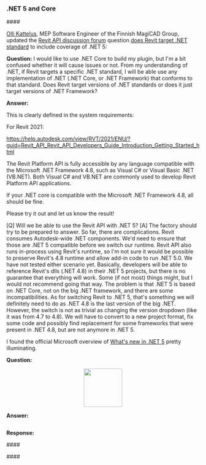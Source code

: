 <head>
<meta http-equiv="Content-Type" content="text/html; charset=utf-8">
<link rel="stylesheet" type="text/css" href="bc.css">
<script src="https://cdn.rawgit.com/google/code-prettify/master/loader/run_prettify.js" type="text/javascript"></script>
</head>

<!---

- Jaime - Forge Team/Organizer  11:17 PM
  Important things to read/watch before the event starts:
  <div class="c-message_kit__gutter__right" data-qa="message_content"><span class="c-message__sender c-message_kit__sender" data-qa="message_sender" data-stringify-type="replace" data-stringify-text="Jaime - Forge Team/Organizer"><a target="_blank" rel="noopener noreferrer" data-message-sender="U01K1LNUUGP" data-qa="message_sender_name" aria-haspopup="menu" aria-expanded="false" class="c-link c-message__sender_link " href="/team/U01K1LNUUGP">Jaime - Forge Team/Organizer<span aria-label="(opens in new tab)"></span></a></span>&nbsp;&nbsp;<a data-stringify-type="replace" data-stringify-text="[11:17 PM]" data-stringify-requires-siblings="true" data-ts="1611267434.000300" delay="300" data-sk="tooltip_parent" class="c-link c-timestamp" href="https://machupicchufo-qj68703.slack.com/archives/C01KNUJB5NG/p1611267434000300"><span class="c-timestamp__label">11:17 PM</span></a><br><span class="c-message_kit__text" dir="auto" data-qa="message-text">Important things to read/watch before the event starts:<span class="c-mrkdwn__br" data-stringify-type="paragraph-break"></span>- Start with this video which will explain you how to interact with us as well as how to use Slack and Zoom during this virtual event.<br>- Get more familiar with the Forge API -&nbsp;<a target="_blank" class="c-link" data-stringify-link="https://learnforge.autodesk.io/#/" delay="150" data-sk="tooltip_parent" href="https://learnforge.autodesk.io/#/" rel="noopener noreferrer">https://learnforge.autodesk.io/#/</a><br>- The Forge Blog -&nbsp;<a target="_blank" class="c-link" data-stringify-link="https://forge.autodesk.com/blog" delay="150" data-sk="tooltip_parent" href="https://forge.autodesk.com/blog" rel="noopener noreferrer">https://forge.autodesk.com/blog</a><br>- StackOverflow for existing Q/A -&nbsp;General&nbsp;/&nbsp;Viewer&nbsp;/&nbsp;Data Management&nbsp;/&nbsp;Model Derivative&nbsp;/&nbsp;Design Automation&nbsp;/&nbsp;BIM360&nbsp;/&nbsp;Reality Capture&nbsp;/&nbsp;WebHooks&nbsp;<br>- Samples -&nbsp;<a target="_blank" class="c-link" data-stringify-link="https://github.com/Autodesk-Forge?tabs=repositories" delay="150" data-sk="tooltip_parent" href="https://github.com/Autodesk-Forge?tabs=repositories" rel="noopener noreferrer">https://github.com/Autodesk-Forge?tabs=repositories</a><span class="c-mrkdwn__br" data-stringify-type="paragraph-break"></span>Ping individuals using @name from any channel, or call any of us using <span class="c-mrkdwn__broadcast c-mrkdwn__broadcast--link c-mrkdwn__broadcast--mention" data-broadcast-id="BKhere" data-stringify-text="@here">@here</span> from any channel.<span class="c-mrkdwn__br" data-stringify-type="paragraph-break"></span><span class="c-mrkdwn__br" data-stringify-type="paragraph-break"></span>Useful Links:<br>- Tutorial: <a target="_blank" class="c-link" data-stringify-link="https://learnforge.autodesk.io/#/" delay="150" data-sk="tooltip_parent" href="https://learnforge.autodesk.io/#/" rel="noopener noreferrer">https://learnforge.autodesk.io/#/</a><br>- Blogs: <a target="_blank" class="c-link" data-stringify-link="https://forge.autodesk.com/blog" delay="150" data-sk="tooltip_parent" href="https://forge.autodesk.com/blog" rel="noopener noreferrer">https://forge.autodesk.com/blog</a><br>- Documentation: <a target="_blank" class="c-link" data-stringify-link="https://forge.autodesk.com/developer/documentation" delay="150" data-sk="tooltip_parent" href="https://forge.autodesk.com/developer/documentation" rel="noopener noreferrer">https://forge.autodesk.com/developer/documentation</a><br>- Postman Collection of API calls: <a target="_blank" class="c-link" data-stringify-link="https://gist.github.com/petrbroz/5d28d996738bb0da4f7838ca43d53765" delay="150" data-sk="tooltip_parent" href="https://gist.github.com/petrbroz/5d28d996738bb0da4f7838ca43d53765" rel="noopener noreferrer">https://gist.github.com/petrbroz/5d28d996738bb0da4f7838ca43d53765</a><br>- Design Automation Postman Tutorial: <a target="_blank" class="c-link" data-stringify-link="https://github.com/Autodesk-Forge/forge-tutorial-postman" delay="150" data-sk="tooltip_parent" href="https://github.com/Autodesk-Forge/forge-tutorial-postman" rel="noopener noreferrer">https://github.com/Autodesk-Forge/forge-tutorial-postman</a><br>- Repos: <a target="_blank" class="c-link" data-stringify-link="https://github.com/Autodesk-Forge" delay="150" data-sk="tooltip_parent" href="https://github.com/Autodesk-Forge" rel="noopener noreferrer">https://github.com/Autodesk-Forge</a><span class="c-mrkdwn__br" data-stringify-type="paragraph-break"></span>Tools:<br>- VS Code Plugin: <a target="_blank" class="c-link" data-stringify-link="https://forge.autodesk.com/blog/beginners-guide-design-automation-visual-studio-code" delay="150" data-sk="tooltip_parent" href="https://forge.autodesk.com/blog/beginners-guide-design-automation-visual-studio-code" rel="noopener noreferrer">https://forge.autodesk.com/blog/beginners-guide-design-automation-visual-studio-code</a><br>- OSS Manager: <a target="_blank" class="c-link" data-stringify-link="https://oss-manager.autodesk.io/" delay="150" data-sk="tooltip_parent" href="https://oss-manager.autodesk.io/" rel="noopener noreferrer">https://oss-manager.autodesk.io/</a><br>- DA Manager: <a target="_blank" class="c-link" data-stringify-link="https://da-manager.autodesk.io/" delay="150" data-sk="tooltip_parent" href="https://da-manager.autodesk.io/" rel="noopener noreferrer">https://da-manager.autodesk.io/</a><br>- Node-Red: <a target="_blank" class="c-link" data-stringify-link="https://forge.autodesk.com/blog/forge-node-red-visual-programming-forge" delay="150" data-sk="tooltip_parent" href="https://forge.autodesk.com/blog/forge-node-red-visual-programming-forge" rel="noopener noreferrer">https://forge.autodesk.com/blog/forge-node-red-visual-programming-forge</a></span></div>

- .NET Core
  https://autodesk.slack.com/archives/C0SR6NAP8/p1605727684149900
  [Q] Rahul Bhobe 18 Nov 2020 at 20:28
  A question on my AU class page: Will we be able to use the Revit API with .NET 5? Do we have a blog post announcement on this?
  [A] Scott Conover
  We should try to be prepared to answer.  So far, there are complications.  Revit consumes Autodesk wide .NET components.  We'd need to ensure that those are .NET 5 compatible before we switch our runtime.  Revit API also runs in-process using Revit's runtime, so I'm not sure it would be possible to preserve Revit's 4.8 runtime and allow add-in code to run .NET 5.0.   We have not tested either scenario yet.  Any other thoughts @Jan Richter or others on this thread?
  [A] Jan Richter
  Basically, they will be able to reference Revit's dlls (.NET 4.8) in their .NET 5 projects, but there is no guarantee that everything will work. Some (if not most) things might, but I would not recommend going that way. The problem is that .NET 5 is based on .NET Core, not on the big .NET framework, and there are some incompatibilities.
  As for switching Revit to .NET 5, that's something we will definitely need to do as .NET 4.8 is the last version of the big .NET. However, the switch is not as trivial as changing the version dropdown (like it was from 4.7 to 4.8). We will have to convert to a new project format, fix some code and possibly find replacement for some frameworks that were present in .NET 4.8, but are not anymore in .NET 5. (edited)
  https://forums.autodesk.com/t5/revit-api-forum/does-revit-target-net-standard/m-p/10021984
  [Q] Will we be able to use the Revit API with .NET 5?
  [A] The factory should try to be prepared to answer. So far, there are complications. Revit consumes Autodesk-wide .NET components. We'd need to ensure that those are .NET 5 compatible before we switch our runtime. Revit API also runs in-process using Revit's runtime, so I'm not sure it would be possible to preserve Revit's 4.8 runtime and allow add-in code to run .NET 5.0. We have not tested either scenario yet.
  Basically, developers will be able to reference Revit's dlls (.NET 4.8) in their .NET 5 projects, but there is no guarantee that everything will work. Some (if not most) things might, but I would not recommend going that way. The problem is that .NET 5 is based on .NET Core, not on the big .NET framework, and there are some incompatibilities.
  As for switching Revit to .NET 5, that's something we will definitely need to do as .NET 4.8 is the last version of the big .NET. However, the switch is not as trivial as changing the version dropdown (like it was from 4.7 to 4.8). We will have to convert to a new project format, fix some code and possibly find replacement for some frameworks that were present in .NET 4.8, but are not anymore in .NET 5.

- I was and still remain a fan of NoSQl, even after being intrigued by and reading an article by John Biggs and Ryan Donovan asking,
  [Have the tables turned on NoSQL?](https://stackoverflow.blog/2021/01/14/have-the-tables-turned-on-nosql) and concluding that
  NoSQL is "not so great for your side hustle" and that "a consensus has emerged in conferences and blogs that SQL is the gold
  standard &ndash; with a lot of emphasis on PostgeSQL &ndash; and you should use it by default, only deviating if you have
  good reasons to use NoSQL." I assume they know a lot more than I do in that area, so I guess I should trust their judgement
  more than mine in this case.

twitter:

 the #RevitAPI @AutodeskForge @AutodeskRevit #bim #DynamoBim #ForgeDevCon 

&ndash; 
...

linkedin:

#bim #DynamoBim #ForgeDevCon #Revit #API #IFC #SDK #AI #VisualStudio #Autodesk #AEC #adsk

the [Revit API discussion forum](http://forums.autodesk.com/t5/revit-api-forum/bd-p/160) thread

<center>
<img src="img/" alt="" title="" width="600"/>
<p style="font-size: 80%; font-style:italic"></p>
<p style="font-size: 80%; font-style:italic">
<a href=""></a>
</p>
</center>

-->

### .NET 5 and Core


####<a name="2"></a> 

[Olli Kattelus](https://forums.autodesk.com/t5/user/viewprofilepage/user-id/774564), MEP Software Engineer of the Finnish MagiCAD Group,
updated the [Revit API discussion forum](http://forums.autodesk.com/t5/revit-api-forum/bd-p/160) 
question [does Revit target .NET standard](https://forums.autodesk.com/t5/revit-api-forum/does-revit-target-net-standard/m-p/10021984) to
include coverage of .NET 5:

**Question:** I would like to use .NET Core to build my plugin, but I'm a bit confused whether it will cause issues or not.
From my understanding of .NET, if Revit targets a specific .NET standard, I will be able use any implementation of .NET (.NET Core, or .NET Framework) that conforms to that standard.
Does Revit target versions of .NET standards or does it just target versions of .NET Framework?

**Answer:**

This is clearly defined in the system requirements:

 

For Revit 2021:

 


https://help.autodesk.com/view/RVT/2021/ENU/?guid=Revit_API_Revit_API_Developers_Guide_Introduction_Getting_Started_html

The Revit Platform API is fully accessible by any language compatible with the Microsoft .NET Framework 4.8, such as Visual C# or Visual Basic .NET (VB.NET). Both Visual C# and VB.NET are commonly used to develop Revit Platform API applications.

  
If your .NET core is compatible with the Microsoft .NET Framework 4.8, all should be fine.
 
Please try it out and let us know the result!



  [Q] Will we be able to use the Revit API with .NET 5?
  [A] The factory should try to be prepared to answer. So far, there are complications. Revit consumes Autodesk-wide .NET components. We'd need to ensure that those are .NET 5 compatible before we switch our runtime. Revit API also runs in-process using Revit's runtime, so I'm not sure it would be possible to preserve Revit's 4.8 runtime and allow add-in code to run .NET 5.0. We have not tested either scenario yet.
  Basically, developers will be able to reference Revit's dlls (.NET 4.8) in their .NET 5 projects, but there is no guarantee that everything will work. Some (if not most) things might, but I would not recommend going that way. The problem is that .NET 5 is based on .NET Core, not on the big .NET framework, and there are some incompatibilities.
  As for switching Revit to .NET 5, that's something we will definitely need to do as .NET 4.8 is the last version of the big .NET. However, the switch is not as trivial as changing the version dropdown (like it was from 4.7 to 4.8). We will have to convert to a new project format, fix some code and possibly find replacement for some frameworks that were present in .NET 4.8, but are not anymore in .NET 5.



I found the official Microsoft overview
of [What's new in .NET 5](https://docs.microsoft.com/en-us/dotnet/core/dotnet-five) pretty illuminating.



**Question:** 

<center>
<img src="img/" alt="" title="" width="100"/> <!-- 1154 -->
</center>

**Answer:** 

<pre class="code">
</pre>


**Response:** 


####<a name="3"></a> 


####<a name="4"></a> 
